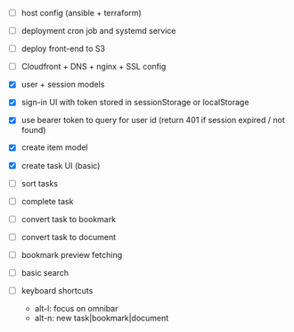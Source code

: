 - [ ] host config (ansible + terraform)
- [ ] deployment cron job and systemd service
- [ ] deploy front-end to S3
- [ ] Cloudfront + DNS + nginx + SSL config
- [x] user + session models
- [x] sign-in UI with token stored in sessionStorage or localStorage
- [x] use bearer token to query for user id (return 401 if session expired / not found)
- [x] create item model
- [x] create task UI (basic)
- [ ] sort tasks
- [ ] complete task
- [ ] convert task to bookmark
- [ ] convert task to document
- [ ] bookmark preview fetching
- [ ] basic search

- [ ] keyboard shortcuts
	- alt-l: focus on omnibar
	- alt-n: new task|bookmark|document
